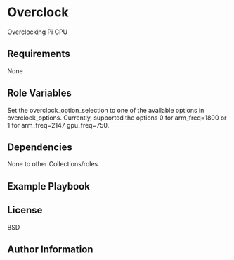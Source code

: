 Overclock
=========

Overclocking Pi CPU

Requirements
------------
None

Role Variables
--------------
Set the overclock_option_selection to one of the available options in overclock_options.
Currently, supported the options 0 for arm_freq=1800 or 1 for arm_freq=2147 gpu_freq=750.

Dependencies
------------
None to other Collections/roles

Example Playbook
----------------

License
-------

BSD

Author Information
------------------
